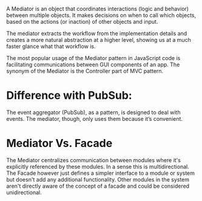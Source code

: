 A Mediator is an object that coordinates interactions (logic and behavior) between multiple objects. It makes decisions on when to call which objects, based on the actions (or inaction) of other objects and input.

The mediator extracts the workflow from the implementation details and creates a more natural abstraction at a higher level, showing us at a much faster glance what that workflow is.

The most popular usage of the Mediator pattern in JavaScript code is facilitating communications between GUI components of an app. The synonym of the Mediator is the Controller part of MVC pattern.

# Difference with PubSub:

The event aggregator (PubSub), as a pattern, is designed to deal with events. The mediator, though, only uses them because it’s convenient.

# Mediator Vs. Facade

The Mediator centralizes communication between modules where it's explicitly referenced by these modules. In a sense this is multidirectional. The Facade however just defines a simpler interface to a module or system but doesn't add any additional functionality. Other modules in the system aren't directly aware of the concept of a facade and could be considered unidirectional.
